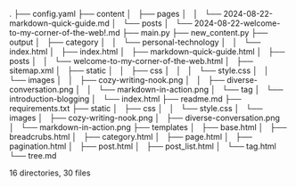 .
├── config.yaml
├── content
│   ├── pages
│   │   └── 2024-08-22-markdown-quick-guide.md
│   └── posts
│       └── 2024-08-22-welcome-to-my-corner-of-the-web!.md
├── main.py
├── new_content.py
├── output
│   ├── category
│   │   └── personal-technology
│   │       └── index.html
│   ├── index.html
│   ├── markdown-quick-guide.html
│   ├── posts
│   │   └── welcome-to-my-corner-of-the-web.html
│   ├── sitemap.xml
│   ├── static
│   │   ├── css
│   │   │   └── style.css
│   │   └── images
│   │       ├── cozy-writing-nook.png
│   │       ├── diverse-conversation.png
│   │       └── markdown-in-action.png
│   └── tag
│       └── introduction-blogging
│           └── index.html
├── readme.md
├── requirements.txt
├── static
│   ├── css
│   │   └── style.css
│   └── images
│       ├── cozy-writing-nook.png
│       ├── diverse-conversation.png
│       └── markdown-in-action.png
├── templates
│   ├── base.html
│   ├── breadcrubs.html
│   ├── category.html
│   ├── page.html
│   ├── pagination.html
│   ├── post.html
│   ├── post_list.html
│   └── tag.html
└── tree.md

16 directories, 30 files
